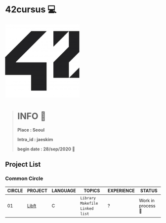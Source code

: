 # 42cursus 💻

![42logo](image/readme/42.png)

> # INFO 👷
>
> **Place : Seoul**
>
> **Intra_id : jaeskim**
>
> **begin date : 28/sep/2020 🎉**



## Project List

### Common Circle

| CIRCLE | PROJECT             | LANGUAGE | TOPICS                             | EXPERIENCE | STATUS            |
| ------ | ------------------- | -------- | ---------------------------------- | ---------- | ----------------- |
| 01     | [Libft](./01_Libft) | C        | `Library` `Makefile` `Linked list` | ?          | Work in process 🚧 |

